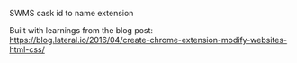SWMS cask id to name extension

Built with learnings from the blog post: https://blog.lateral.io/2016/04/create-chrome-extension-modify-websites-html-css/
